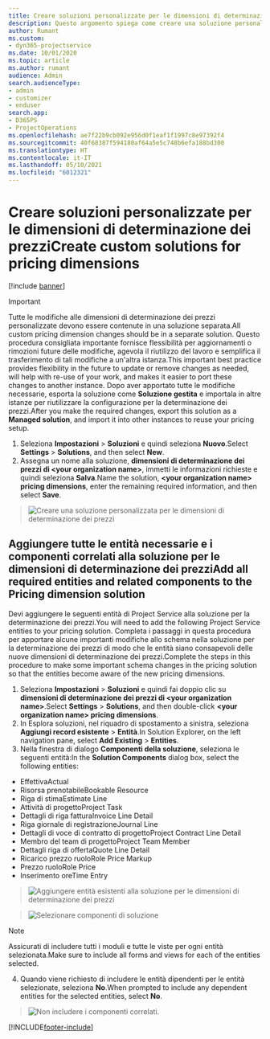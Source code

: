 ```yaml
---
title: Creare soluzioni personalizzate per le dimensioni di determinazione dei prezzi
description: Questo argomento spiega come creare una soluzione personalizzata quando si creano dimensioni di determinazione dei prezzi personalizzate.
author: Rumant
ms.custom:
- dyn365-projectservice
ms.date: 10/01/2020
ms.topic: article
ms.author: rumant
audience: Admin
search.audienceType:
- admin
- customizer
- enduser
search.app:
- D365PS
- ProjectOperations
ms.openlocfilehash: ae7f22b9cb092e956d0f1eaf1f1997c8e97392f4
ms.sourcegitcommit: 40f68387f594180af64a5e5c748b6efa188bd300
ms.translationtype: HT
ms.contentlocale: it-IT
ms.lasthandoff: 05/10/2021
ms.locfileid: "6012321"
---
```

# <a name="create-custom-solutions-for-pricing-dimensions"></a><span data-ttu-id="53df1-103">Creare soluzioni personalizzate per le dimensioni di determinazione dei prezzi</span><span class="sxs-lookup"><span data-stu-id="53df1-103">Create custom solutions for pricing dimensions</span></span>

[!include [banner](../includes/psa-now-project-operations.md)]

> [!IMPORTANT]
> <span data-ttu-id="53df1-104">Tutte le modifiche alle dimensioni di determinazione dei prezzi personalizzate devono essere contenute in una soluzione separata.</span><span class="sxs-lookup"><span data-stu-id="53df1-104">All custom pricing dimension changes should be in a separate solution.</span></span> <span data-ttu-id="53df1-105">Questo procedura consigliata importante fornisce flessibilità per aggiornamenti o rimozioni future delle modifiche, agevola il riutilizzo del lavoro e semplifica il trasferimento di tali modifiche a un'altra istanza.</span><span class="sxs-lookup"><span data-stu-id="53df1-105">This important best practice provides flexibility in the future to update or remove changes as needed, will help with re-use of your work, and makes it easier to port these changes to another instance.</span></span> <span data-ttu-id="53df1-106">Dopo aver apportato tutte le modifiche necessarie, esporta la soluzione come **Soluzione gestita** e importala in altre istanze per riutilizzare la configurazione per la determinazione dei prezzi.</span><span class="sxs-lookup"><span data-stu-id="53df1-106">After you make the required changes, export this solution as a **Managed solution**, and import it into other instances to reuse your pricing setup.</span></span>

1. <span data-ttu-id="53df1-107">Seleziona **Impostazioni** > **Soluzioni** e quindi seleziona **Nuovo**.</span><span class="sxs-lookup"><span data-stu-id="53df1-107">Select **Settings** > **Solutions**, and then select **New**.</span></span> 
2. <span data-ttu-id="53df1-108">Assegna un nome alla soluzione, **dimensioni di determinazione dei prezzi di \<your organization name>**, immetti le informazioni richieste e quindi seleziona **Salva**.</span><span class="sxs-lookup"><span data-stu-id="53df1-108">Name the solution, **\<your organization name> pricing dimensions**, enter the remaining required information, and then select **Save**.</span></span>

> ![Creare una soluzione personalizzata per le dimensioni di determinazione dei prezzi](media/Creation-of-custom-pricing-dimension-solution.PNG)
  
## <a name="add-all-required-entities-and-related-components-to-the-pricing-dimension-solution"></a><span data-ttu-id="53df1-110">Aggiungere tutte le entità necessarie e i componenti correlati alla soluzione per le dimensioni di determinazione dei prezzi</span><span class="sxs-lookup"><span data-stu-id="53df1-110">Add all required entities and related components to the Pricing dimension solution</span></span>
<span data-ttu-id="53df1-111">Devi aggiungere le seguenti entità di Project Service alla soluzione per la determinazione dei prezzi.</span><span class="sxs-lookup"><span data-stu-id="53df1-111">You will need to add the following Project Service entities to your pricing solution.</span></span> <span data-ttu-id="53df1-112">Completa i passaggi in questa procedura per apportare alcune importanti modifiche allo schema nella soluzione per la determinazione dei prezzi di modo che le entità siano consapevoli delle nuove dimensioni di determinazione dei prezzi.</span><span class="sxs-lookup"><span data-stu-id="53df1-112">Complete the steps in this procedure to make some important schema changes in the pricing solution so that the entities become aware of the new pricing dimensions.</span></span>

1. <span data-ttu-id="53df1-113">Seleziona **Impostazioni** > **Soluzioni** e quindi fai doppio clic su **dimensioni di determinazione dei prezzi di \<your organization name>**.</span><span class="sxs-lookup"><span data-stu-id="53df1-113">Select **Settings** > **Solutions**, and then double-click **\<your organization name> pricing dimensions**.</span></span> 
2. <span data-ttu-id="53df1-114">In Esplora soluzioni, nel riquadro di spostamento a sinistra, seleziona **Aggiungi record esistente** > **Entità**.</span><span class="sxs-lookup"><span data-stu-id="53df1-114">In Solution Explorer, on the left navigation pane, select **Add Existing** > **Entities**.</span></span>
3. <span data-ttu-id="53df1-115">Nella finestra di dialogo **Componenti della soluzione**, seleziona le seguenti entità:</span><span class="sxs-lookup"><span data-stu-id="53df1-115">In the **Solution Components** dialog box, select the following entities:</span></span>

- <span data-ttu-id="53df1-116">Effettiva</span><span class="sxs-lookup"><span data-stu-id="53df1-116">Actual</span></span>
- <span data-ttu-id="53df1-117">Risorsa prenotabile</span><span class="sxs-lookup"><span data-stu-id="53df1-117">Bookable Resource</span></span>
- <span data-ttu-id="53df1-118">Riga di stima</span><span class="sxs-lookup"><span data-stu-id="53df1-118">Estimate Line</span></span>
- <span data-ttu-id="53df1-119">Attività di progetto</span><span class="sxs-lookup"><span data-stu-id="53df1-119">Project Task</span></span>
- <span data-ttu-id="53df1-120">Dettagli di riga fattura</span><span class="sxs-lookup"><span data-stu-id="53df1-120">Invoice Line Detail</span></span>
- <span data-ttu-id="53df1-121">Riga giornale di registrazione</span><span class="sxs-lookup"><span data-stu-id="53df1-121">Journal Line</span></span>
- <span data-ttu-id="53df1-122">Dettagli di voce di contratto di progetto</span><span class="sxs-lookup"><span data-stu-id="53df1-122">Project Contract Line Detail</span></span>
- <span data-ttu-id="53df1-123">Membro del team di progetto</span><span class="sxs-lookup"><span data-stu-id="53df1-123">Project Team Member</span></span>
- <span data-ttu-id="53df1-124">Dettagli riga di offerta</span><span class="sxs-lookup"><span data-stu-id="53df1-124">Quote Line Detail</span></span>
- <span data-ttu-id="53df1-125">Ricarico prezzo ruolo</span><span class="sxs-lookup"><span data-stu-id="53df1-125">Role Price Markup</span></span>
- <span data-ttu-id="53df1-126">Prezzo ruolo</span><span class="sxs-lookup"><span data-stu-id="53df1-126">Role Price</span></span> 
- <span data-ttu-id="53df1-127">Inserimento ore</span><span class="sxs-lookup"><span data-stu-id="53df1-127">Time Entry</span></span> 

> ![Aggiungere entità esistenti alla soluzione per le dimensioni di determinazione dei prezzi](media/Existing-entities-to-PD-solution.png)

> ![Selezionare componenti di soluzione](media/Dimension-Components.png)

> [!NOTE]
> <span data-ttu-id="53df1-130">Assicurati di includere tutti i moduli e tutte le viste per ogni entità selezionata.</span><span class="sxs-lookup"><span data-stu-id="53df1-130">Make sure to include all forms and views for each of the entities selected.</span></span>

4. <span data-ttu-id="53df1-131">Quando viene richiesto di includere le entità dipendenti per le entità selezionate, seleziona **No**.</span><span class="sxs-lookup"><span data-stu-id="53df1-131">When prompted to include any dependent entities for the selected entities, select **No**.</span></span>

> ![Non includere i componenti correlati.](media/Do-not-include-required.png)




[!INCLUDE[footer-include](../includes/footer-banner.md)]